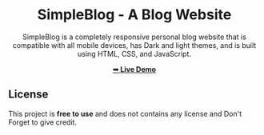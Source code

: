 <div align="center">

# SimpleBlog - A Blog Website

SimpleBlog is a completely responsive personal blog website that is compatible with all mobile devices, has Dark and light themes, and is built using HTML, CSS, and JavaScript.

 <a href="#"><strong>➥ Live Demo</strong></a> 
 
 </div>

## License

This project is **free to use** and does not contains any license and Don't Forget to give credit.
